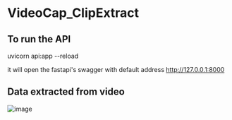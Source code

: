 # VideoCap_ClipExtract

## To run the API

uvicorn api:app --reload

it will open the fastapi's swagger with default address http://127.0.0.1:8000

## Data extracted from video

![image](https://github.com/user-attachments/assets/e20a721f-3ddc-4dc6-9991-0e692414efe3)

